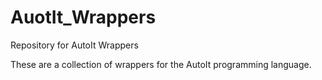 # AuotIt_Wrappers
Repository for AutoIt Wrappers

These are a collection of wrappers for the AutoIt programming language.
